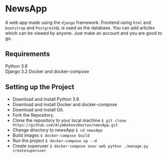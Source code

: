 
# NewsApp

A web app made using the `django` framework. Frontend using `html` and `bootstrap` and `PostgresSQL` is used as the database. You can add articles which can be viewed by anyone. Just make an account and you are good to go.

## Requirements

Python 3.8  
Django 3.2
Docker and docker-compose

## Setting up the Project

  * Download and install Python 3.8
  * Download and install Docker and docker-compose
  * Download and install Git.
  * Fork the Repository.
  * Clone the repository to your local machine `$ git clone https://github.com/AlymbekovvDastan/newsApp.git`
  * Change directory to newsApp `$ cd newsApp`
  * Build images `$ docker-compose build`  
  * Run the project `$ docker-compose up --d`  
  * Create superuser `$ docker-compose exec web python ./manage.py createsuperuser`


